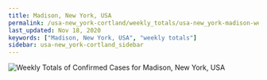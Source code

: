 ```yaml
---
title: Madison, New York, USA
permalink: /usa-new_york-cortland/weekly_totals/usa-new_york-madison-weekly_totals.html
last_updated: Nov 18, 2020
keywords: ["Madison, New York, USA", "weekly totals"]
sidebar: usa-new_york-cortland_sidebar
---
```


![Weekly Totals of Confirmed Cases for Madison, New York, USA](/covid_tracker/images/graphs/usa-new_york-madison-weekly_totals_graph.png)

